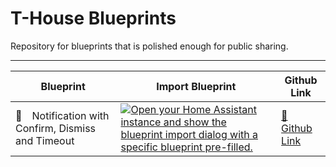 # T-House Blueprints
Repository for blueprints that is polished enough for public sharing.

---

| Blueprint | Import Blueprint | Github Link |
| --- | --- | --- |
| 🔔 Notification with Confirm, Dismiss and Timeout | [![Open your Home Assistant instance and show the blueprint import dialog with a specific blueprint pre-filled.](https://my.home-assistant.io/badges/blueprint_import.svg)](https://my.home-assistant.io/redirect/blueprint_import/?blueprint_url=https%3A%2F%2Fgithub.com%2Fsamuelthng%2Ft-house-blueprints%2Fblob%2Fmain%2Fnotifications.yaml) | [🔗 Github Link](https://github.com/samuelthng/t-house-blueprints/blob/main/notifications.yaml) |
